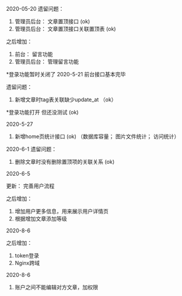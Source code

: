 2020-05-20
遗留问题：
1. 管理员后台： 文章置顶接口 (ok)
2. 管理员后台： 文章置顶接口关联置顶表 (ok)

之后增加：
1. 前台： 留言功能
2. 管理员后台： 管理留言功能

*登录功能暂时关闭了
2020-5-21
前台接口基本完毕

遗留问题：
1. 新增文章时tag表关联缺少update_at （ok）

*登录功能打开 但还没测试 (ok)


2020-5-27

1. 新增home页统计接口 (ok)
（数据库容量； 图片文件统计； 访问统计）


2020-6-1
遗留问题：
1. 删除文章时没有删除置顶项的关联关系 (ok)


2020-6-5

更新： 完善用户流程

之后增加：
1. 增加用户更多信息，用来展示用户详情页
2. 根据增加文章添加等级


2020-8-6

之后增加：
1. token登录
2. Nginx跨域


2020-8-6

1. 账户之间不能编辑对方文章，加权限